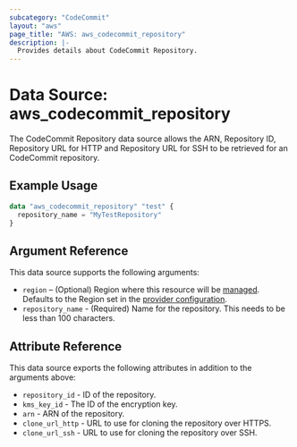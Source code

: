 ```yaml
---
subcategory: "CodeCommit"
layout: "aws"
page_title: "AWS: aws_codecommit_repository"
description: |-
  Provides details about CodeCommit Repository.
---
```


# Data Source: aws_codecommit_repository

The CodeCommit Repository data source allows the ARN, Repository ID, Repository URL for HTTP and Repository URL for SSH to be retrieved for an CodeCommit repository.

## Example Usage

```terraform
data "aws_codecommit_repository" "test" {
  repository_name = "MyTestRepository"
}
```

## Argument Reference

This data source supports the following arguments:

* `region` – (Optional) Region where this resource will be [managed](https://docs.aws.amazon.com/general/latest/gr/rande.html#regional-endpoints). Defaults to the Region set in the [provider configuration](https://registry.terraform.io/providers/hashicorp/aws/latest/docs#aws-configuration-reference).
* `repository_name` - (Required) Name for the repository. This needs to be less than 100 characters.

## Attribute Reference

This data source exports the following attributes in addition to the arguments above:

* `repository_id` - ID of the repository.
* `kms_key_id` - The ID of the encryption key.
* `arn` - ARN of the repository.
* `clone_url_http` - URL to use for cloning the repository over HTTPS.
* `clone_url_ssh` - URL to use for cloning the repository over SSH.
